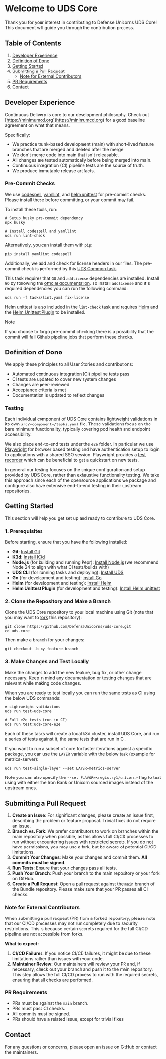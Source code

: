 # Welcome to UDS Core

Thank you for your interest in contributing to Defense Unicorns UDS Core! This document will guide you through the contribution process.

## Table of Contents

1. [Developer Experience](#developer-experience)
2. [Definition of Done](#definition-of-done)
3. [Getting Started](#getting-started)
4. [Submitting a Pull Request](#submitting-a-pull-request)
   - [Note for External Contributors](#note-for-external-contributors)
5. [PR Requirements](#pr-requirements)
6. [Contact](#contact)

## Developer Experience

Continuous Delivery is core to our development philosophy. Check out [https://minimumcd.org](https://minimumcd.org) for a good baseline agreement on what that means.

Specifically:

- We practice trunk-based development (main) with short-lived feature branches that are merged and deleted after the merge.
- We don't merge code into main that isn't releasable.
- All changes are tested automatically before being merged into main.
- Continuous integration (CI) pipeline tests are the source of truth.
- We produce immutable release artifacts.

### Pre-Commit Checks

We use [codespell](https://github.com/codespell-project/codespell), [yamllint](https://yamllint.readthedocs.io/en/stable/), and [helm unittest](https://github.com/helm-unittest/helm-unittest) for pre-commit checks. Please install these before committing, or your commit may fail.

To install these tools, run:

```console
# Setup husky pre-commit dependency
npx husky

# Install codespell and yamllint
uds run lint-check
```

Alternatively, you can install them with `pip`:

```console
pip install yamllint codespell
```

Additionally, we add and check for license headers in our files. The pre-commit check is performed by this [UDS Common task](https://github.com/defenseunicorns/uds-common/blob/main/tasks/lint.yaml#L159-L225).

This task requires that `GO` and `addlicense` dependencies are installed. Install `GO` by following the [official documentation](https://go.dev/doc/install). To install `addlicense` and it's required dependencies you can run the following command:

```console
uds run -f tasks/lint.yaml fix-license
```

Helm unittest is also included in the `lint-check` task and requires [Helm](https://helm.sh/docs/intro/install/) and the [Helm Unittest Plugin](https://github.com/helm-unittest/helm-unittest?tab=readme-ov-file#install) to be installed.

> [!NOTE]
> If you choose to forgo pre-commit checking there is a possibility that the commit will fail Github pipeline jobs that perform these checks.

## Definition of Done

We apply these principles to all User Stories and contributions:

- Automated continuous integration (CI) pipeline tests pass
- CI tests are updated to cover new system changes
- Changes are peer-reviewed
- Acceptance criteria is met
- Documentation is updated to reflect changes

### Testing

Each individual component of UDS Core contains lightweight validations in its own `src/<component>/tasks.yaml` file. These validations focus on the bare minimum functionality, typically covering pod health and endpoint accessibility.

We also place end-to-end tests under the `e2e` folder. In particular we use [Playwright](https://playwright.dev/) for browser based testing and have authentication setup to login to applications with a shared SSO session. Playwright provides a [test recorder](https://playwright.dev/docs/codegen#generate-tests-with-the-playwright-inspector) which can be beneficial to get a quickstart on new tests.

In general our testing focuses on the unique configuration and setup provided by UDS Core, rather than exhaustive functionality testing. We take this approach since each of the opensource applications we package and configure also have extensive end-to-end testing in their upstream repositories.

## Getting Started

This section will help you get set up and ready to contribute to UDS Core.

### 1. Prerequisites

Before starting, ensure that you have the following installed:

- **Git**: [Install Git](https://git-scm.com/book/en/v2/Getting-Started-Installing-Git)
- **K3d**: [Install K3d](https://k3d.io/#installation)
- **Node.js** (for building and running Pepr): [Install Node.js](https://nodejs.org/en/download/) (we recommend Node 24 to align with what CI tests/builds with)
- **UDS CLI** (for running tasks and deploying): [Install UDS](https://uds.defenseunicorns.com/cli/quickstart-and-usage/)
- **Go** (for development and testing): [Install Go](https://go.dev/doc/install)
- **Helm** (for development and testing): [Install Helm](https://helm.sh/docs/intro/install/)
- **Helm Unittest Plugin** (for development and testing): [Install Helm unittest](https://github.com/helm-unittest/helm-unittest?tab=readme-ov-file#install)

### 2. Clone the Repository and Make a Branch

Clone the UDS Core repository to your local machine using Git (note that you may want to [fork](https://docs.github.com/en/pull-requests/collaborating-with-pull-requests/working-with-forks/fork-a-repo) this repository):

```console
git clone https://github.com/DefenseUnicorns/uds-core.git
cd uds-core
```

Then make a branch for your changes:

```console
git checkout -b my-feature-branch
```

### 3. Make Changes and Test Locally

Make the changes to add the new feature, bug fix, or other change necessary. Keep in mind any documentation or testing changes that are relevant while making code changes.

When you are ready to test locally you can run the same tests as CI using the below UDS commands:

```console
# Lightweight validations
uds run test-uds-core

# Full e2e tests (run in CI)
uds run test:uds-core-e2e
```

Each of these tasks will create a local k3d cluster, install UDS Core, and run a series of tests against it, the same tests that are run in CI.

If you want to run a subset of core for faster iterations against a specific package, you can use the `LAYER` variable with the below task (example for metrics-server):

```console
uds run test-single-layer --set LAYER=metrics-server
```

Note you can also specify the `--set FLAVOR=<registry1/unicorn>` flag to test using with either the Iron Bank or Unicorn sourced images instead of the upstream ones.

## Submitting a Pull Request

1. **Create an Issue**: For significant changes, please create an issue first, describing the problem or feature proposal. Trivial fixes do not require an issue.
2. **Branch vs. Fork**: We prefer contributors to work on branches within the main repository when possible, as this allows full CI/CD processes to run without encountering issues with restricted secrets. If you do not have permissions, you may use a fork, but be aware of potential CI/CD limitations.
3. **Commit Your Changes**: Make your changes and commit them. **All commits must be signed**.
4. **Run Tests**: Ensure that your changes pass all tests.
5. **Push Your Branch**: Push your branch to the main repository or your fork on GitHub.
6. **Create a Pull Request**: Open a pull request against the `main` branch of the Bundle repository. Please make sure that your PR passes all CI checks.

### Note for External Contributors

When submitting a pull request (PR) from a forked repository, please note that our CI/CD processes may not run completely due to security restrictions. This is because certain secrets required for the full CI/CD pipeline are not accessible from forks.

**What to expect:**

1. **CI/CD Failures**: If you notice CI/CD failures, it might be due to these limitations rather than issues with your code.
2. **Maintainer Review**: Our maintainers will review your PR and, if necessary, check out your branch and push it to the main repository. This step allows the full CI/CD process to run with the required secrets, ensuring that all checks are performed.

### PR Requirements

- PRs must be against the `main` branch.
- PRs must pass CI checks.
- All commits must be signed.
- PRs should have a related issue, except for trivial fixes.

## Contact

For any questions or concerns, please open an issue on GitHub or contact the maintainers.
